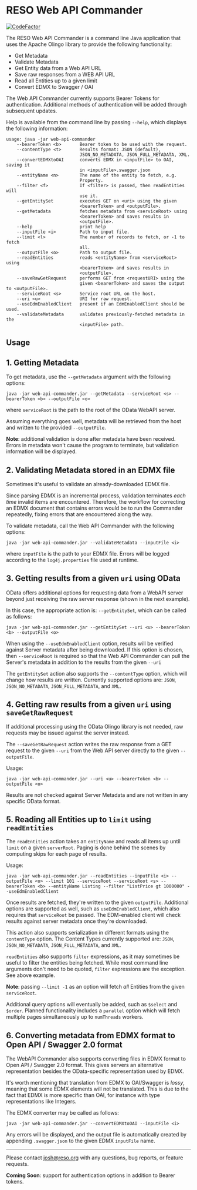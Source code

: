 # RESO Web API Commander

[![CodeFactor](https://www.codefactor.io/repository/github/darnjo/web-api-commander/badge)](https://www.codefactor.io/repository/github/darnjo/web-api-commander)

The RESO Web API Commander is a command line Java application that uses
the Apache Olingo library to provide the following functionality:

* Get Metadata
* Validate Metadata
* Get Entity data from a Web API URL
* Save raw responses from a WEB API URL
* Read all Entities up to a given limit
* Convert EDMX to Swagger / OAI

The Web API Commander currently supports Bearer Tokens for authentication. 
Additional methods of authentication will be added through subsequent updates.

Help is available from the command line by passing `--help`, which displays
the following information:

```
usage: java -jar web-api-commander
    --bearerToken <b>       Bearer token to be used with the request.
    --contentType <t>       Results format: JSON (default),
                            JSON_NO_METADATA, JSON_FULL_METADATA, XML.
    --convertEDMXtoOAI      converts EDMX in <inputFile> to OAI, saving it
                            in <inputFile>.swagger.json
    --entityName <n>        The name of the entity to fetch, e.g.
                            Property.
    --filter <f>            If <filter> is passed, then readEntities will
                            use it.
    --getEntitySet          executes GET on <uri> using the given
                            <bearerToken> and <outputFile>.
    --getMetadata           fetches metadata from <serviceRoot> using
                            <bearerToken> and saves results in
                            <outputFile>.
    --help                  print help
    --inputFile <i>         Path to input file.
    --limit <l>             The number of records to fetch, or -1 to fetch
                            all.
    --outputFile <o>        Path to output file.
    --readEntities          reads <entityName> from <serviceRoot> using
                            <bearerToken> and saves results in
                            <outputFile>.
    --saveRawGetRequest     performs GET from <requestURI> using the 
                            given <bearerToken> and saves the output to <outputFile>.
    --serviceRoot <s>       Service root URL on the host.
    --uri <u>               URI for raw request.
    --useEdmEnabledClient   present if an EdmEnabledClient should be used.
    --validateMetadata      validates previously-fetched metadata in the
                            <inputFile> path.

```

## Usage

## 1. Getting Metadata

To get metadata, use the `--getMetadata` argument with the following options:

```
java -jar web-api-commander.jar --getMetadata --serviceRoot <s> --bearerToken <b> --outputFile <o>
```

where `serviceRoot` is the path to the root of the OData WebAPI server.

Assuming everything goes well, metadata will be retrieved from the host and written to the provided `--outputFile`.

**Note**: additional validation is done after metadata have been received. Errors in metadata 
won't cause the program to terminate, but validation information will be displayed.

## 2. Validating Metadata stored in an EDMX file
Sometimes it's useful to validate an already-downloaded EDMX file. 

Since parsing EDMX is an incremental process, validation terminates _each time_ invalid 
items are encountered. Therefore, the workflow for correcting an EDMX document that contains errors 
would be to run the Commander repeatedly, fixing errors that are encountered along the way.

To validate metadata, call the Web API Commander with the following options:

```
java -jar web-api-commander.jar --validateMetadata --inputFile <i>
```

where `inputFile` is the path to your EDMX file. Errors will be logged according to the `log4j.properties` file
used at runtime. 

## 3. Getting results from a given `uri` using OData

OData offers additional options for requesting data from a WebAPI server beyond just receiving the 
raw server response (shown in the next example).

In this case, the appropriate action is: `--getEntitySet`, which can be called as follows:

```
java -jar web-api-commander.jar --getEntitySet --uri <u> --bearerToken <b> --outputFile <o>
``` 

When using the `--useEdmEnabledClient` option, results will be verified against Server metadata 
after being downloaded. If this option is chosen, then `--serviceRoot` is required so that the Web API
Commander can pull the Server's metadata in addition to the results from the given `--uri`

The `getEntitySet` action also supports the `--contentType` option, which will change how results are 
written. Currently supported options are: `JSON`, `JSON_NO_METADATA`, `JSON_FULL_METADATA`, and `XML`.

## 4. Getting raw results from a given `uri` using `saveGetRawRequest`

If additional processing using the OData Olingo library is not needed, raw requests may be issued 
against the server instead.

The `--saveGetRawRequest` action writes the raw response from a GET request to the given `--uri` 
from the Web API server directly to the given `--outputFile`.

Usage:

```
java -jar web-api-commander.jar --uri <u> --bearerToken <b> --outputFile <o>
```

Results are not checked against Server Metadata and are not written in any specific OData format.

  
## 5. Reading all Entities up to `limit` using `readEntities`

The `readEntities` action takes an `entityName` and reads all items up until `limit` on a given 
`serverRoot`. Paging is done behind the scenes by computing skips for each page of results.

Usage:

```
java -jar web-api-commander.jar --readEntities --inputFile <i> --outputFile <o> --limit 101 --serviceRoot --serviceRoot <s> --bearerToken <b> --entityName Listing --filter "ListPrice gt 1000000" --useEdmEnabledClient
```


Once results are fetched, they're written to the given `outputFile`. Additional options are supported
as well, such as `useEdmEnabledClient`, which also requires that `serviceRoot` be passed. The EDM-enabled
client will check results against server metadata once they're downloaded. 

This action also supports serialization in different formats using the `contentType` option. The 
Content Types currently supported are: `JSON`, `JSON_NO_METADATA`, `JSON_FULL_METADATA`, and `XML`.

`readEntities` also supports `filter` expressions, as it may sometimes be useful to filter the entities
being fetched. While most command line arguments don't need to be quoted, `filter` expressions are the exception. 
See above example.

**Note**: passing `--limit -1` as an option will fetch _all_ Entities from the given `serviceRoot`.


Additional query options will eventually be added, such as `$select` and `$order`. Planned 
functionality includes a `parallel` option which will fetch multiple pages simultaneously up to `numThreads` workers.


## 6. Converting metadata from EDMX format to Open API / Swagger 2.0 format

The WebAPI Commander also supports converting files in EDMX format to Open API / Swagger 2.0 format. This 
gives servers an alternative representation besides the OData-specific representation used by EDMX. 

It's worth mentioning that translation from EDMX to OAI/Swagger is _lossy_, meaning that some EDMX elements 
will not be translated. This is due to the fact that EDMX is more specific than OAI, for instance with type 
representations like Integers.

The EDMX converter may be called as follows:

```
java -jar web-api-commander.jar --convertEDMXtoOAI --inputFile <i>
``` 

Any errors will be displayed, and the output file is automatically created by appending `.swagger.json` to
the given EDMX `inputFile` name.

---

Please contact [josh@reso.org](mailto:josh@reso.org) with any questions, bug reports, or feature requests.

**Coming Soon**: support for authentication options in addition to Bearer tokens. 


